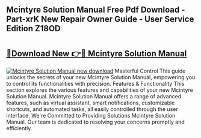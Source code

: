 ## Mcintyre Solution Manual Free Pdf Download - Part-xrK New Repair Owner Guide - User Service Edition Z18OD

# <h2><a href="http://bc58803.oget.top/?id=Mcintyre+Solution+Manual">🔗Download New 👉🔴 Mcintyre Solution Manual</a></h2>

[![Mcintyre Solution Manual new download](https://i.imgur.com/5g1atiW.png)](http://bc58803.oget.top/?id=Mcintyre+Solution+Manual)
Masterful Control This guide unlocks the secrets of your new Mcintyre Solution Manual, empowering you to control its functionalities with precision. Features & Functionality This section explores the various features and capabilities of your new Mcintyre Solution Manual. Mcintyre Solution Manual offers a range of advanced features, such as virtual assistant, smart notifications, customizable shortcuts, and automated tasks, all easily controlled through the user interface. We're Committed to Providing Solutions Mcintyre Solution Manual. Our team is dedicated to resolving your concerns promptly and efficiently.
